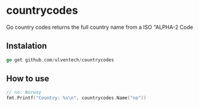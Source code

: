 # countrycodes
Go country codes returns the full country name from a ISO "ALPHA-2 Code

## Instalation
```go
go get github.com/ulventech/countrycodes
```

## How to use
```go
// no: Norway
fmt.Printf("Country: %s\n", countrycodes.Name("no"))
```
